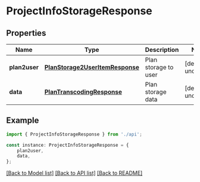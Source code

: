 # ProjectInfoStorageResponse


## Properties

Name | Type | Description | Notes
------------ | ------------- | ------------- | -------------
**plan2user** | [**PlanStorage2UserItemResponse**](PlanStorage2UserItemResponse.md) | Plan storage to user | [default to undefined]
**data** | [**PlanTranscodingResponse**](PlanTranscodingResponse.md) | Plan storage data | [default to undefined]

## Example

```typescript
import { ProjectInfoStorageResponse } from './api';

const instance: ProjectInfoStorageResponse = {
    plan2user,
    data,
};
```

[[Back to Model list]](../README.md#documentation-for-models) [[Back to API list]](../README.md#documentation-for-api-endpoints) [[Back to README]](../README.md)
